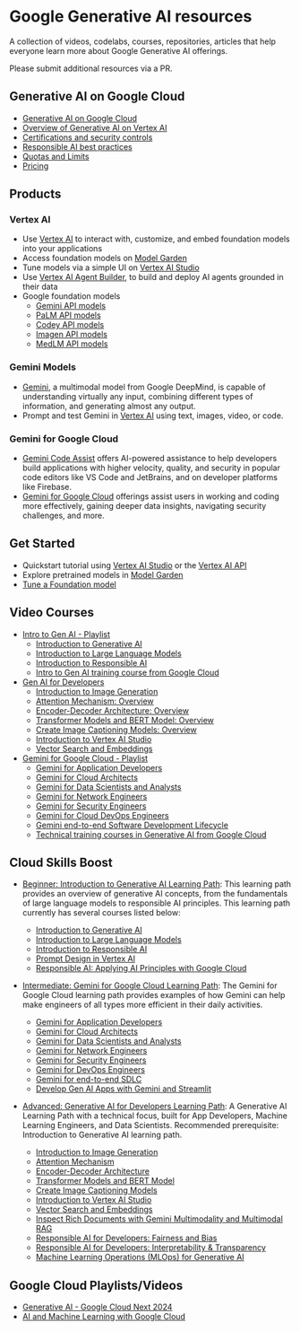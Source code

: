 # Google Generative AI resources

A collection of videos, codelabs, courses, repositories, articles that help everyone learn more about Google Generative AI offerings.

Please submit additional resources via a PR.

## Generative AI on Google Cloud

- [Generative AI on Google Cloud](https://cloud.google.com/ai/generative-ai)
- [Overview of Generative AI on Vertex AI](https://cloud.google.com/vertex-ai/generative-ai/docs/learn/overview)
- [Certifications and security controls](https://cloud.google.com/vertex-ai/generative-ai/docs/security-controls)
- [Responsible AI best practices](https://cloud.google.com/vertex-ai/generative-ai/docs/learn/responsible-ai)
- [Quotas and Limits](https://cloud.google.com/vertex-ai/generative-ai/docs/quotas)
- [Pricing](https://cloud.google.com/vertex-ai/pricing#generative_ai_models)

## Products

### Vertex AI
- Use [Vertex AI](https://cloud.google.com/vertex-ai) to interact with, customize, and embed foundation models into your applications
- Access foundation models on [Model Garden](https://cloud.google.com/model-garden)
- Tune models via a simple UI on [Vertex AI Studio](https://cloud.google.com/generative-ai-studio)
- Use [Vertex AI Agent Builder](https://cloud.google.com/products/agent-builder), to build and deploy AI agents grounded in their data
- Google foundation models
  - [Gemini API models](https://cloud.google.com/vertex-ai/generative-ai/docs/learn/models#gemini-models)
  - [PaLM API models](https://cloud.google.com/vertex-ai/generative-ai/docs/learn/models#palm-models)
  - [Codey API models](https://cloud.google.com/vertex-ai/generative-ai/docs/learn/models#codey-models)
  - [Imagen API models](https://cloud.google.com/vertex-ai/generative-ai/docs/learn/models#imagen-models)
  - [MedLM API models](https://cloud.google.com/vertex-ai/generative-ai/docs/learn/models#medlm-models)

### Gemini Models
- [Gemini](https://cloud.google.com/vertex-ai/docs/generative-ai/multimodal/overview), a multimodal model from Google DeepMind, is capable of understanding virtually any input, combining different types of information, and generating almost any output.
- Prompt and test Gemini in [Vertex AI](https://console.cloud.google.com/freetrial/?redirectPath=%2Fvertex-ai%2Fgenerative%2Fmultimodal%2Fcreate%2Ftext) using text, images, video, or code.

### Gemini for Google Cloud
- [Gemini Code Assist](https://cloud.google.com/products/gemini/code-assist) offers AI-powered assistance to help developers build applications with higher velocity, quality, and security in popular code editors like VS Code and JetBrains, and on developer platforms like Firebase.
- [Gemini for Google Cloud](https://cloud.google.com/products/gemini) offerings assist users in working and coding more effectively, gaining deeper data insights, navigating security challenges, and more.

## Get Started
- Quickstart tutorial using [Vertex AI Studio](https://cloud.google.com/vertex-ai/generative-ai/docs/start/quickstarts/quickstart) or the [Vertex AI API](https://cloud.google.com/vertex-ai/generative-ai/docs/start/quickstarts/quickstart-multimodal)
- Explore pretrained models in [Model Garden](https://cloud.google.com/vertex-ai/docs/start/explore-models)
- [Tune a Foundation model](https://cloud.google.com/vertex-ai/generative-ai/docs/models/tune-models)

## Video Courses

- [Intro to Gen AI - Playlist](https://www.youtube.com/playlist?list=PLBgogxgQVM9sl-KnKywVEhkb3QtLHU4OK)
  - [Introduction to Generative AI](https://www.youtube.com/watch?v=cZaNf2rA30k&list=PLBgogxgQVM9sl-KnKywVEhkb3QtLHU4OK&index=1&pp=iAQB)
  - [Introduction to Large Language Models](https://www.youtube.com/watch?v=RBzXsQHjptQ&list=PLBgogxgQVM9sl-KnKywVEhkb3QtLHU4OK&index=2&pp=iAQB)
  - [Introduction to Responsible AI](https://www.youtube.com/watch?v=w_3L1Bf2P_g&list=PLBgogxgQVM9sl-KnKywVEhkb3QtLHU4OK&index=3&pp=iAQB)
  - [Intro to Gen AI training course from Google Cloud](https://www.youtube.com/watch?v=9Eh7gsIH5h4&list=PLBgogxgQVM9sl-KnKywVEhkb3QtLHU4OK&index=4&pp=iAQB)
- [Gen AI for Developers](https://www.youtube.com/watch?v=JR9Gdo-_lx8&list=PLBgogxgQVM9s0i9oloJwjIG-zj6Svsm20)
  - [Introduction to Image Generation](https://www.youtube.com/watch?v=JR9Gdo-_lx8&list=PLBgogxgQVM9s0i9oloJwjIG-zj6Svsm20&index=1&pp=iAQB)
  - [Attention Mechanism: Overview](https://www.youtube.com/watch?v=8PmOaVYVeKY&list=PLBgogxgQVM9s0i9oloJwjIG-zj6Svsm20&index=2&pp=iAQB)
  - [Encoder-Decoder Architecture: Overview](https://www.youtube.com/watch?v=671xny8iows&list=PLBgogxgQVM9s0i9oloJwjIG-zj6Svsm20&index=3&pp=iAQB)
  - [Transformer Models and BERT Model: Overview](https://www.youtube.com/watch?v=hsp1OAcoLBY&list=PLBgogxgQVM9s0i9oloJwjIG-zj6Svsm20&index=4&pp=iAQB)
  - [Create Image Captioning Models: Overview](https://www.youtube.com/watch?v=0BaIeMoFEoE&list=PLBgogxgQVM9s0i9oloJwjIG-zj6Svsm20&index=5&pp=iAQB)
  - [Introduction to Vertex AI Studio](https://www.youtube.com/watch?v=KWarqNq195M&list=PLBgogxgQVM9s0i9oloJwjIG-zj6Svsm20&index=6&pp=iAQB)
  - [Vector Search and Embeddings](https://www.youtube.com/watch?v=YlAWtEAJl9g&list=PLBgogxgQVM9s0i9oloJwjIG-zj6Svsm20&index=7&pp=iAQB)
- [Gemini for Google Cloud - Playlist](https://www.youtube.com/playlist?list=PLBgogxgQVM9vMyRWTvDqxc-N5pYp-a98F)
  - [Gemini for Application Developers](https://www.youtube.com/watch?v=WsXVGr0Q3C4&list=PLBgogxgQVM9vMyRWTvDqxc-N5pYp-a98F&index=1&pp=iAQB)
  - [Gemini for Cloud Architects](https://www.youtube.com/watch?v=y-dlxWHtfhQ&list=PLBgogxgQVM9vMyRWTvDqxc-N5pYp-a98F&index=2&pp=iAQB)
  - [Gemini for Data Scientists and Analysts](https://www.youtube.com/watch?v=0H7brO5JeCQ&list=PLBgogxgQVM9vMyRWTvDqxc-N5pYp-a98F&index=3&pp=iAQB)
  - [Gemini for Network Engineers](https://www.youtube.com/watch?v=RHla4EEleCE&list=PLBgogxgQVM9vMyRWTvDqxc-N5pYp-a98F&index=4&pp=iAQB)
  - [Gemini for Security Engineers](https://www.youtube.com/watch?v=08xeOzUUL-g&list=PLBgogxgQVM9vMyRWTvDqxc-N5pYp-a98F&index=5&pp=iAQB)
  - [Gemini for Cloud DevOps Engineers](https://www.youtube.com/watch?v=zaVTJVwtyzI&list=PLBgogxgQVM9vMyRWTvDqxc-N5pYp-a98F&index=6&pp=iAQB)
  - [Gemini end-to-end Software Development Lifecycle](https://www.youtube.com/watch?v=h41eoDraUzE&list=PLBgogxgQVM9vMyRWTvDqxc-N5pYp-a98F&index=7&pp=iAQB)
  - [Technical training courses in Generative AI from Google Cloud](https://www.youtube.com/watch?v=5FIlXPSmUUc&list=PLBgogxgQVM9vMyRWTvDqxc-N5pYp-a98F&index=8&pp=iAQB)

## Cloud Skills Boost

- [Beginner: Introduction to Generative AI Learning Path](https://www.cloudskillsboost.google/paths/118): This learning path provides an overview of generative AI concepts, from the fundamentals of large language models to responsible AI principles. This learning path currently has several courses listed below:
  - [Introduction to Generative AI](https://www.cloudskillsboost.google/course_templates/536)
  - [Introduction to Large Language Models](https://www.cloudskillsboost.google/course_templates/539)
  - [Introduction to Responsible AI](https://www.cloudskillsboost.google/course_templates/554)
  - [Prompt Design in Vertex AI](https://www.cloudskillsboost.google/paths/118/course_templates/976)
  - [Responsible AI: Applying AI Principles with Google Cloud](https://www.cloudskillsboost.google/paths/118/course_templates/388)

- [Intermediate: Gemini for Google Cloud Learning Path](https://www.cloudskillsboost.google/paths/236): The Gemini for Google Cloud learning path provides examples of how Gemini can help make engineers of all types more efficient in their daily activities.
  - [Gemini for Application Developers](https://www.cloudskillsboost.google/paths/236/course_sessions/7024601/labs/448290)
  - [Gemini for Cloud Architects](https://www.cloudskillsboost.google/paths/236/course_templates/878)
  - [Gemini for Data Scientists and Analysts](https://www.cloudskillsboost.google/paths/236/course_templates/879)
  - [Gemini for Network Engineers](https://www.cloudskillsboost.google/paths/236/course_templates/884)
  - [Gemini for Security Engineers](https://www.cloudskillsboost.google/paths/236/course_templates/886)
  - [Gemini for DevOps Engineers](https://www.cloudskillsboost.google/paths/236/course_templates/882)
  - [Gemini for end-to-end SDLC](https://www.cloudskillsboost.google/paths/236/course_sessions/11762414/labs/448528)
  - [Develop Gen AI Apps with Gemini and Streamlit](https://www.cloudskillsboost.google/paths/236/course_templates/978)

- [Advanced: Generative AI for Developers Learning Path](https://www.cloudskillsboost.google/paths/183): A Generative AI Learning Path with a technical focus, built for App Developers, Machine Learning Engineers, and Data Scientists. Recommended prerequisite: Introduction to Generative AI learning path.
  - [Introduction to Image Generation](https://www.cloudskillsboost.google/paths/183/course_templates/541)
  - [Attention Mechanism](https://www.cloudskillsboost.google/paths/183/course_templates/537)
  - [Encoder-Decoder Architecture](https://www.cloudskillsboost.google/paths/183/course_templates/543)
  - [Transformer Models and BERT Model](https://www.cloudskillsboost.google/paths/183/course_templates/538)
  - [Create Image Captioning Models](https://www.cloudskillsboost.google/paths/183/course_templates/542)
  - [Introduction to Vertex AI Studio](https://www.cloudskillsboost.google/paths/183/course_templates/552)
  - [Vector Search and Embeddings](https://www.cloudskillsboost.google/paths/183/course_templates/939)
  - [Inspect Rich Documents with Gemini Multimodality and Multimodal RAG](https://www.cloudskillsboost.google/paths/183/course_templates/981)
  - [Responsible AI for Developers: Fairness and Bias](https://www.cloudskillsboost.google/paths/183/course_templates/985)
  - [Responsible AI for Developers: Interpretability & Transparency](https://www.cloudskillsboost.google/paths/183/course_templates/989)
  - [Machine Learning Operations (MLOps) for Generative AI](https://www.cloudskillsboost.google/paths/183/course_templates/927)
  
## Google Cloud Playlists/Videos

- [Generative AI - Google Cloud Next 2024](https://www.youtube.com/watch?v=PyM3Vt6s1GI&list=PLIivdWyY5sqLHERDVwseyPGka96mCiwpq)
- [AI and Machine Learning with Google Cloud](https://www.youtube.com/watch?v=V6YTS5aofqU&list=PLIivdWyY5sqJdmVMjLI8iCul14XkTRosn)
